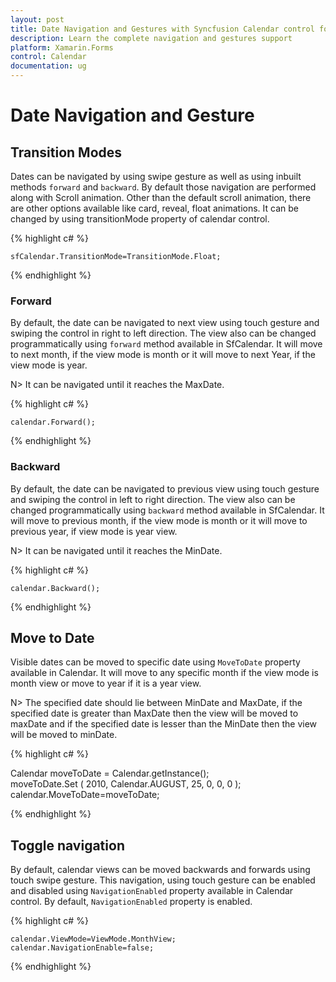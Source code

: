 ```yaml
---
layout: post
title: Date Navigation and Gestures with Syncfusion Calendar control for Xamarin.Forms
description: Learn the complete navigation and gestures support
platform: Xamarin.Forms
control: Calendar
documentation: ug
---
```


# Date Navigation and Gesture

## Transition Modes

Dates can be navigated by using swipe gesture as well as using inbuilt methods `forward` and `backward`. By default those navigation are performed along with Scroll animation. Other than the default scroll animation, there are other options available like card, reveal, float animations. It can be changed by using  transitionMode property of calendar control.

{% highlight c# %}
	
	sfCalendar.TransitionMode=TransitionMode.Float;
	
{% endhighlight %}

### Forward

By default, the date can be navigated to next view using touch gesture and swiping the control in right to left direction. The view also can be changed programmatically using `forward` method available in SfCalendar. It will move to next month, if the view mode is month or it will move to next Year, if the view mode is year.

N> It can be navigated until it reaches the MaxDate.

{% highlight c# %}

	calendar.Forward();

{% endhighlight %}

### Backward

By default, the date can be navigated to previous view using touch gesture and swiping the control in left to right direction. The view also can be changed programmatically using `backward` method available in SfCalendar. It will move to previous month, if the view mode is month or it will move to previous year, if view mode is year view.

N> It can be navigated until it reaches the MinDate.

{% highlight c# %}

	calendar.Backward();

{% endhighlight %}

## Move to Date 

Visible dates can be moved to specific date using `MoveToDate` property available in Calendar. It will move to any specific month if the view mode is month view or move to year if it is a year view.

N>  The specified date should lie between MinDate and MaxDate, if  the specified date is greater than MaxDate then the view will be moved to maxDate and if the specified date is lesser than the MinDate then the view will be moved to minDate.

{% highlight c# %}

Calendar moveToDate = Calendar.getInstance();   
    moveToDate.Set
        (
                2010,
                Calendar.AUGUST,
                25,
                0,
                0,
                0
        );
    calendar.MoveToDate=moveToDate;
	
{% endhighlight %}

## Toggle  navigation

By default, calendar views can be moved backwards and forwards using touch swipe gesture.  This navigation, using touch gesture can be enabled and disabled using `NavigationEnabled` property available in Calendar control. By default, `NavigationEnabled` property is enabled.

{% highlight c# %}

    calendar.ViewMode=ViewMode.MonthView;
	calendar.NavigationEnable=false;

{% endhighlight %}